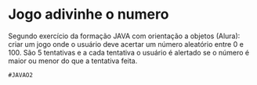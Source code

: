 # Jogo adivinhe o numero

Segundo exercício da formação JAVA com orientação a objetos (Alura): criar um jogo onde o usuário deve acertar um número aleatório entre 0 e 100. São 5 tentativas e a cada tentativa o usuário é alertado se o número é maior ou menor do que a tentativa feita.

```
#JAVAO2
```

